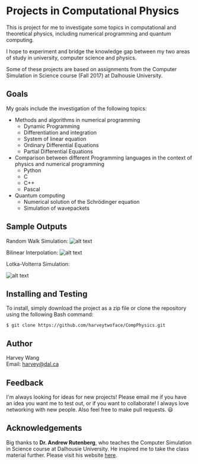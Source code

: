 # Projects in Computational Physics

This is project for me to investigate some topics in computational and theoretical physics, including numerical programming and quantum computing.

I hope to experiment and bridge the knowledge gap between my two areas of study in university, computer science and physics.

Some of these projects are based on assignments from the Computer Simulation in Science course (Fall 2017) at Dalhousie University.

## Goals

My goals include the investigation of the following topics:
* Methods and algorithms in numerical programming
    * Dynamic Programming
    * Differentiation and integration
    * System of linear equation
    * Ordinary Differential Equations
    * Partial Differential Equations
* Comparison between different Programming languages in the context of physics and numerical programming
    * Python
    * C
    * C++
    * Pascal
* Quantum computing
    * Numerical solution of the Schrödinger equation
    * Simulation of wavepackets

## Sample Outputs

Random Walk Simulation:
![alt text](https://github.com/harveytwoface/CompPhysics/blob/master/Random%20Walk%20Simulation/Sample%20Outputs/Sim.png)

Bilinear Interpolation:
![alt text](https://github.com/harvey2phase/CompPhysics/blob/master/Bilinear%20Interpolation/Sample%20Output.png)

Lotka-Volterra Simulation:

![alt text](https://github.com/harvey2phase/CompPhysics/blob/master/Lotka-Volterra%20Simulation/Output%20Graphs/Function%20of%20Time/10000%20RK4.png)

## Installing and Testing

To install, simply download the project as a zip file or clone the repository using the following Bash command:

```
$ git clone https://github.com/harveytwoface/CompPhysics.git
```

## Author

Harvey Wang <br />
Email: harvey@dal.ca <br />

## Feedback

I'm always looking for ideas for new projects! Please email me if you have an idea you want me to test out, or if you want to collaborate! I always love networking with new people. Also feel free to make pull requests. 😃

## Acknowledgements

Big thanks to **Dr. Andrew Rutenberg**, who teaches the Computer Simulation in Science course at Dalhousie University. He inspired me to take the class material further. Please visit his website [here](http://fizz.phys.dal.ca/~adr/).
